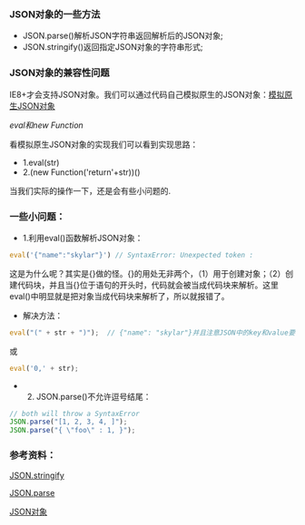 ### JSON对象的一些方法

+ JSON.parse()解析JSON字符串返回解析后的JSON对象;
+ JSON.stringify()返回指定JSON对象的字符串形式;

### JSON对象的兼容性问题

IE8+才会支持JSON对象。我们可以通过代码自己模拟原生的JSON对象：[模拟原生JSON对象](https://developer.mozilla.org/zh-CN/docs/Web/JavaScript/Reference/Global_Objects/JSON)

*eval和new Function*

看模拟原生JSON对象的实现我们可以看到实现思路：

+ 1.eval(str)
+ 2.(new Function('return'+str))()

当我们实际的操作一下，还是会有些小问题的.

### 一些小问题：

+ 1.利用eval()函数解析JSON对象：

```javascript
eval('{"name":"skylar"}') // SyntaxError: Unexpected token :
```

这是为什么呢？其实是{}做的怪。{}的用处无非两个，（1）用于创建对象；（2）创建代码块，并且当{}位于语句的开头时，代码就会被当成代码块来解析。这里eval()中明显就是把对象当成代码块来解析了，所以就报错了。

- 解决方法：

```javascript
eval("(" + str + ")");  // {"name": "skylar"}并且注意JSON中的key和value要使用双引号，避免出错
```
或
```javascript
eval('0,' + str);
```

+ 2. JSON.parse()不允许逗号结尾：

```javascript
// both will throw a SyntaxError
JSON.parse("[1, 2, 3, 4, ]");
JSON.parse("{ \"foo\" : 1, }");
```

### 参考资料：

[JSON.stringify](https://developer.mozilla.org/zh-CN/docs/Web/JavaScript/Reference/Global_Objects/JSON/stringify)

[JSON.parse](https://developer.mozilla.org/zh-CN/docs/Web/JavaScript/Reference/Global_Objects/JSON/parse)

[JSON对象](http://javascript.ruanyifeng.com/stdlib/json.html)


